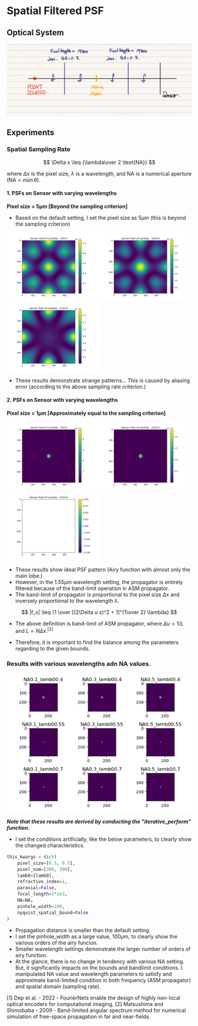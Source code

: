 # Spatial Filtered PSF

## Optical System
![Optical System](./figures/optsys_spt_fltr.png)


## Experiments

### Spatial Sampling Rate

$$
\Delta x \leq {\lambda\over 2 \text{NA}}
$$

where $\Delta x$ is the pixel size, $\lambda$ is a wavelength, and $\text{NA}$ is a numerical aperture ($\text{NA} = n\sin \theta$).

#### 1. PSFs on Sensor with varying wavelengths
**Pixel size = 5µm [Beyond the sampling criterion]**
  
- Based on the default setting, I set the pixel size as 5µm (this is beyond the sampling criterion)

<img src="./figures/pixel5_550wvl.png" width="250"><img src="./figures/pixel5_1050wvl.png" width="250"><img src="./figures/pixel5_1550wvl.png" width="250">

- These results demonstrate strange patterns... This is caused by aliasing error (according to the above sampling rate criterion.)

#### 2. PSFs on Sensor with varying wavelengths
**Pixel size = 1µm [Approximately equal to the sampling criterion]**

<img src="./figures/pixel1_550wvl.png" width="250"><img src="./figures/pixel1_1050wvl.png" width="250"><img src="./figures/pixel1_1550wvl.png" width="250">

- These results show ideal PSF pattern (Airy function with almost only the main lobe.)
- However, in the 1.55µm wavelength setting, the propagator is entirely filtered because of the band-limit operation in ASM propagator.
- The band-limit of propagator is proportional to the pixel size $\Delta x$ and inversely proportional to the wavelength $\lambda$.  

$$
|f_x| \leq {1 \over [(2\Delta u z)^2 + 1]^{1\over 2} \lambda}
$$
- The above definition is band-limit of ASM propagator, where $\Delta u = 1/L$ and $L = N \Delta x$.$^{[2]}$

- Therefore, it is important to find the balance among the parameters regarding to the given bounds.


### Results with various wavelengths adn NA values.
<img src="./figures/wvl_NA_grid_fig.png">

***Note that these results are derived by conducting the "iterative_perform" function.***

- I set the conditions artificially, like the below parameters, to clearly show the changed characteristics.
```python
this_kwargs = dict(
    pixel_size=[0.5, 0.5],
    pixel_num=[300, 300],
    lamb0=[lamb0],
    refractive_index=1,
    paraxial=False,
    focal_length=1*1e3,
    NA=NA,
    pinhole_width=100,
    nyquist_spatial_bound=False
)
```
- Propagation distance is smaller than the default setting.
- I set the pinhole_width as a large value, 100µm, to clearly show the various orders of the airy funcion.
- Smaller wavelength settings demonstrate the larger number of orders of airy function.
- At the glance, there is no change in tendency with various NA setting. But, it significantly impacts on the bounds and bandlimit conditions. I manipulated NA value and wavelength parameters to satisfy and approximate band-limited condition in both frequency (ASM propagator) and spatial domain (sampling rate).

[1] Dep et al. - 2022 - FourierNets enable the design of highly non-local optical encoders for computational imaging.
[2] Matsushima and Shimobaba - 2009 - Band-limited angular spectrum method for numerical simulation of free-space propagation in far and near-fields.